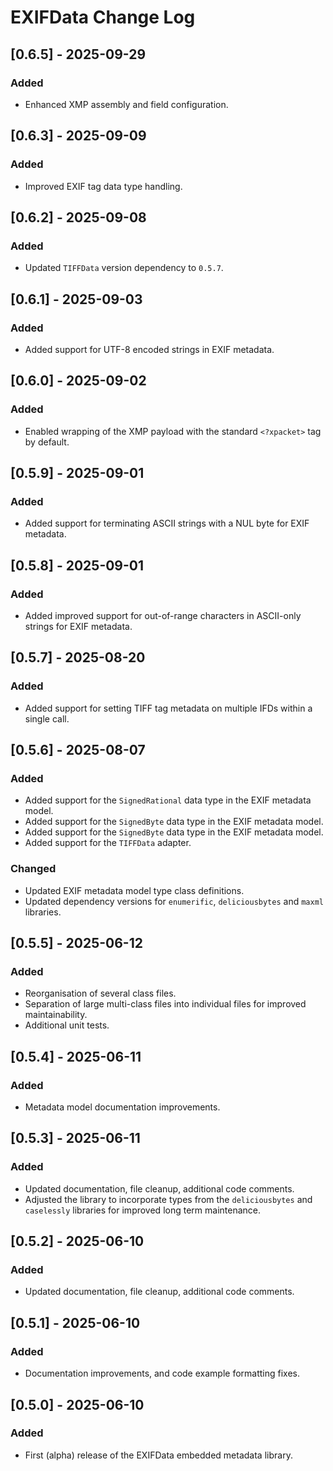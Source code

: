 # EXIFData Change Log

## [0.6.5] - 2025-09-29
### Added
- Enhanced XMP assembly and field configuration.

## [0.6.3] - 2025-09-09
### Added
- Improved EXIF tag data type handling.

## [0.6.2] - 2025-09-08
### Added
- Updated `TIFFData` version dependency to `0.5.7`.

## [0.6.1] - 2025-09-03
### Added
- Added support for UTF-8 encoded strings in EXIF metadata.

## [0.6.0] - 2025-09-02
### Added
- Enabled wrapping of the XMP payload with the standard `<?xpacket>` tag by default.

## [0.5.9] - 2025-09-01
### Added
- Added support for terminating ASCII strings with a NUL byte for EXIF metadata.

## [0.5.8] - 2025-09-01
### Added
- Added improved support for out-of-range characters in ASCII-only strings for EXIF metadata.

## [0.5.7] - 2025-08-20
### Added
- Added support for setting TIFF tag metadata on multiple IFDs within a single call.

## [0.5.6] - 2025-08-07
### Added
- Added support for the `SignedRational` data type in the EXIF metadata model.
- Added support for the `SignedByte` data type in the EXIF metadata model.
- Added support for the `SignedByte` data type in the EXIF metadata model.
- Added support for the `TIFFData` adapter.

### Changed
- Updated EXIF metadata model type class definitions.
- Updated dependency versions for `enumerific`, `deliciousbytes` and `maxml` libraries.

## [0.5.5] - 2025-06-12
### Added
- Reorganisation of several class files.
- Separation of large multi-class files into individual files for improved maintainability.
- Additional unit tests.

## [0.5.4] - 2025-06-11
### Added
- Metadata model documentation improvements.

## [0.5.3] - 2025-06-11
### Added
- Updated documentation, file cleanup, additional code comments.
- Adjusted the library to incorporate types from the `deliciousbytes` and `caselessly` libraries for improved long term maintenance.

## [0.5.2] - 2025-06-10
### Added
- Updated documentation, file cleanup, additional code comments.

## [0.5.1] - 2025-06-10
### Added
- Documentation improvements, and code example formatting fixes.

## [0.5.0] - 2025-06-10
### Added
- First (alpha) release of the EXIFData embedded metadata library.